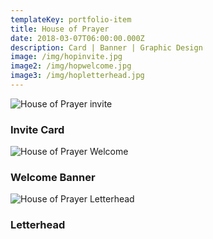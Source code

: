 ```yaml
---
templateKey: portfolio-item
title: House of Prayer
date: 2018-03-07T06:00:00.000Z
description: Card | Banner | Graphic Design
image: /img/hopinvite.jpg
image2: /img/hopwelcome.jpg
image3: /img/hopletterhead.jpg
---
```


![House of Prayer invite](/img/hopinvite.jpg)

### Invite Card

![House of Prayer Welcome](/img/hopwelcome.jpg)

### Welcome Banner

![House of Prayer Letterhead](/img/hopletterhead.jpg)

### Letterhead
